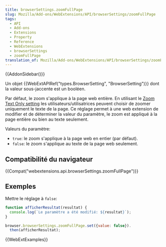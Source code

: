 ```yaml
---
title: browserSettings.zoomFullPage
slug: Mozilla/Add-ons/WebExtensions/API/browserSettings/zoomFullPage
tags:
  - API
  - Add-ons
  - Extensions
  - Property
  - Reference
  - WebExtensions
  - browserSettings
  - zoomFullPage
translation_of: Mozilla/Add-ons/WebExtensions/API/browserSettings/zoomFullPage
---
```

{{AddonSidebar()}}

Un objet {{WebExtAPIRef("types.BrowserSetting", "BrowserSetting")}} dont la valeur sous-jaccente est un booléen.

Par défaut, le zoom s'applique à la page web entière. En utilisant le [Zoom Text Only setting](https://support.mozilla.org/fr/kb/taille-police-zoom-augmenter-taille-pages#w_daefinir-un-niveau-de-zoom-par-daefaut-pour-tous-les-sites-web) les utilisateurs/utilisatrices peuvent choisir de zoomer uniquement le texte de la page. Ce réglage permet à une web extension de modifier et de déterminer la valeur du paramètre, le zoom est appliqué à la page entière ou bien au texte seulement.

Valeurs du paramètre:

- `true`: le zoom s'applique à la page web en entier (par défaut).
- `false`: le zoom s'applique au texte de la page web seulement.

## Compatibilité du navigateur

{{Compat("webextensions.api.browserSettings.zoomFullPage")}}

## Exemples

Mettre le réglage à `false`:

```js
function afficherResultat(resultat) {
  console.log(`Le paramètre a été modifié: ${resultat}`);
}

browser.browserSettings.zoomFullPage.set({value: false}).
  then(afficherResultat);
```

{{WebExtExamples}}
